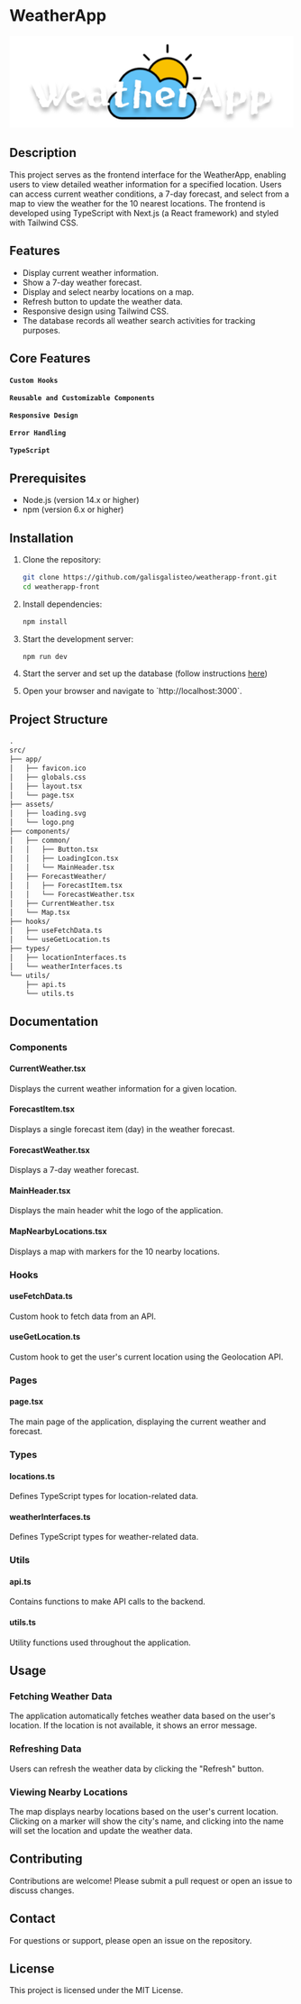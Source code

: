 # WeatherApp

![Logo](./public/logo.png)

## Description

This project serves as the frontend interface for the WeatherApp, enabling users to view detailed weather information for a specified location. Users can access current weather conditions, a 7-day forecast, and select from a map to view the weather for the 10 nearest locations. The frontend is developed using TypeScript with Next.js (a React framework) and styled with Tailwind CSS.

## Features

- Display current weather information.
- Show a 7-day weather forecast.
- Display and select nearby locations on a map.
- Refresh button to update the weather data.
- Responsive design using Tailwind CSS.
- The database records all weather search activities for tracking purposes.
  
## Core Features

**`Custom Hooks`**

**`Reusable and Customizable Components`**

**`Responsive Design`**

**`Error Handling`**

**`TypeScript`**

## Prerequisites

- Node.js (version 14.x or higher)
- npm (version 6.x or higher)

## Installation

1. Clone the repository:
   ```sh
   git clone https://github.com/galisgalisteo/weatherapp-front.git
   cd weatherapp-front
   ```

2. Install dependencies:
   ```sh
   npm install
   ```

3. Start the development server:
   ```sh
   npm run dev
   ```
4. Start the server and set up the database (follow instructions [here](https://github.com/galisgalisteo/weatherapp-back))

4. Open your browser and navigate to \`http://localhost:3000\`.

## Project Structure

```
.
src/
├── app/
│   ├── favicon.ico
│   ├── globals.css
│   ├── layout.tsx
│   └── page.tsx
├── assets/
│   ├── loading.svg
│   └── logo.png
├── components/
│   ├── common/
│   │   ├── Button.tsx
│   │   ├── LoadingIcon.tsx
│   │   └── MainHeader.tsx
│   ├── ForecastWeather/
│   │   ├── ForecastItem.tsx
│   │   └── ForecastWeather.tsx
│   ├── CurrentWeather.tsx
│   └── Map.tsx
├── hooks/
│   ├── useFetchData.ts
│   └── useGetLocation.ts
├── types/
│   ├── locationInterfaces.ts
│   └── weatherInterfaces.ts
└── utils/
    ├── api.ts
    └── utils.ts
```

## Documentation

### Components

#### CurrentWeather.tsx

Displays the current weather information for a given location.

#### ForecastItem.tsx

Displays a single forecast item (day) in the weather forecast.

#### ForecastWeather.tsx

Displays a 7-day weather forecast.

#### MainHeader.tsx

Displays the main header whit the logo of the application.

#### MapNearbyLocations.tsx

Displays a map with markers for the 10 nearby locations.

### Hooks

#### useFetchData.ts

Custom hook to fetch data from an API.

#### useGetLocation.ts

Custom hook to get the user's current location using the Geolocation API.

### Pages

#### page.tsx

The main page of the application, displaying the current weather and forecast.

### Types

#### locations.ts

Defines TypeScript types for location-related data.

#### weatherInterfaces.ts

Defines TypeScript types for weather-related data.

### Utils

#### api.ts

Contains functions to make API calls to the backend.

#### utils.ts

Utility functions used throughout the application.

## Usage

### Fetching Weather Data

The application automatically fetches weather data based on the user's location. If the location is not available, it shows an error message.

### Refreshing Data

Users can refresh the weather data by clicking the "Refresh" button.

### Viewing Nearby Locations

The map displays nearby locations based on the user's current location. Clicking on a marker will show the city's name, and clicking into the name will set the location and update the weather data.

## Contributing

Contributions are welcome! Please submit a pull request or open an issue to discuss changes.

## Contact

For questions or support, please open an issue on the repository.

## License

This project is licensed under the MIT License.
